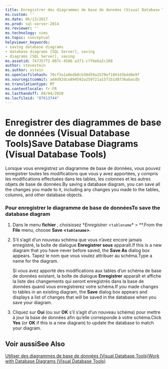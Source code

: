 ```yaml
---
title: Enregistrer des diagrammes de base de données (Visual Database Tools) | Microsoft Docs
ms.custom: ''
ms.date: 06/13/2017
ms.prod: sql-server-2014
ms.reviewer: ''
ms.technology: ssms
ms.topic: conceptual
helpviewer_keywords:
- saving database diagrams
- database diagrams [SQL Server], saving
- diagrams [SQL Server], saving
ms.assetid: 747357f2-007c-4586-a371-c7fbe6a2c288
author: stevestein
ms.author: sstein
ms.openlocfilehash: 70cf3a1a0edb8cb38d59a2b79ef1891d3bdd0e9f
ms.sourcegitcommit: ad4d92dce894592a259721a1571b1d8736abacdb
ms.translationtype: MT
ms.contentlocale: fr-FR
ms.lasthandoff: 08/04/2020
ms.locfileid: "87613744"
---
```

# <a name="save-database-diagrams-visual-database-tools"></a><span data-ttu-id="d2f07-102">Enregistrer des diagrammes de base de données (Visual Database Tools)</span><span class="sxs-lookup"><span data-stu-id="d2f07-102">Save Database Diagrams (Visual Database Tools)</span></span>
  <span data-ttu-id="d2f07-103">Lorsque vous enregistrez un diagramme de base de données, vous pouvez enregistrer toutes les modifications que vous y avez apportées, y compris les modifications effectuées dans les tables, les colonnes et les autres objets de base de données.</span><span class="sxs-lookup"><span data-stu-id="d2f07-103">By saving a database diagram, you can save all the changes you made to it, including any changes you made to the tables, columns, and other database objects.</span></span>  
  
### <a name="to-save-the-database-diagram"></a><span data-ttu-id="d2f07-104">Pour enregistrer le diagramme de base de données</span><span class="sxs-lookup"><span data-stu-id="d2f07-104">To save the database diagram</span></span>  
  
1.  <span data-ttu-id="d2f07-105">Dans le menu **fichier** , choisissez \**Enregistrer <*`tablename`\* > \*\*.</span><span class="sxs-lookup"><span data-stu-id="d2f07-105">From the **File** menu, choose **Save <*`tablename`*>**.</span></span>  
  
2.  <span data-ttu-id="d2f07-106">S’il s’agit d’un nouveau schéma que vous n’avez encore jamais enregistré, la boîte de dialogue **Enregistrer sous** apparaît.</span><span class="sxs-lookup"><span data-stu-id="d2f07-106">If this is a new diagram that you have never before saved, the **Save As** dialog box appears.</span></span> <span data-ttu-id="d2f07-107">Tapez le nom que vous voulez attribuer au schéma.</span><span class="sxs-lookup"><span data-stu-id="d2f07-107">Type a name for the diagram.</span></span>  
  
     <span data-ttu-id="d2f07-108">Si vous avez apporté des modifications aux tables d’un schéma de base de données existant, la boîte de dialogue **Enregistrer** apparaît et affiche la liste des changements qui seront enregistrés dans la base de données quand vous enregistrerez votre schéma.</span><span class="sxs-lookup"><span data-stu-id="d2f07-108">If you made changes to tables in an existing diagram, the **Save** dialog box appears and displays a list of changes that will be saved in the database when you save your diagram.</span></span>  
  
3.  <span data-ttu-id="d2f07-109">Cliquez sur **Oui** (ou sur **OK** s’il s’agit d’un nouveau schéma) pour mettre à jour la base de données afin qu’elle corresponde à votre schéma.</span><span class="sxs-lookup"><span data-stu-id="d2f07-109">Click **Yes** (or **OK** if this is a new diagram) to update the database to match your diagram.</span></span>  
  
## <a name="see-also"></a><span data-ttu-id="d2f07-110">Voir aussi</span><span class="sxs-lookup"><span data-stu-id="d2f07-110">See Also</span></span>  
 [<span data-ttu-id="d2f07-111">Utiliser des diagrammes de base de données &#40;Visual Database Tools&#41;</span><span class="sxs-lookup"><span data-stu-id="d2f07-111">Work with Database Diagrams &#40;Visual Database Tools&#41;</span></span>](visual-database-tools.md)  
  
  
